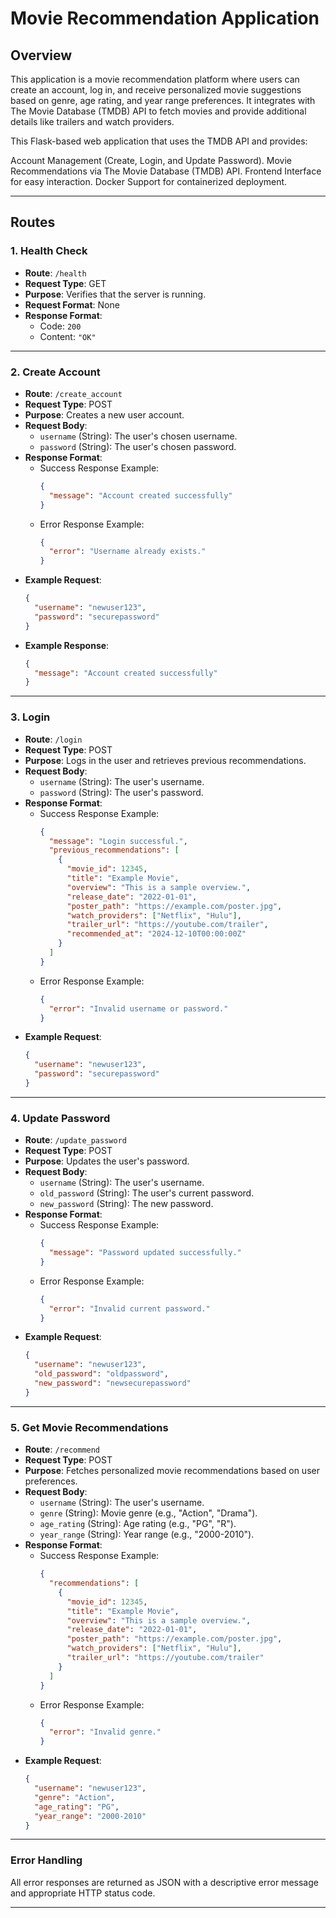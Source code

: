 # Movie Recommendation Application

## Overview
This application is a movie recommendation platform where users can create an account, log in, and receive personalized movie suggestions based on genre, age rating, and year range preferences. It integrates with The Movie Database (TMDB) API to fetch movies and provide additional details like trailers and watch providers.

This Flask-based web application that uses the TMDB API and provides:

Account Management (Create, Login, and Update Password).
Movie Recommendations via The Movie Database (TMDB) API.
Frontend Interface for easy interaction.
Docker Support for containerized deployment.

---

## Routes

### 1. **Health Check**
- **Route**: `/health`
- **Request Type**: GET
- **Purpose**: Verifies that the server is running.
- **Request Format**: None
- **Response Format**: 
  - Code: `200`
  - Content: `"OK"`

---

### 2. **Create Account**
- **Route**: `/create_account`
- **Request Type**: POST
- **Purpose**: Creates a new user account.
- **Request Body**:
  - `username` (String): The user's chosen username.
  - `password` (String): The user's chosen password.
- **Response Format**:
  - Success Response Example:
    ```json
    {
      "message": "Account created successfully"
    }
    ```
  - Error Response Example:
    ```json
    {
      "error": "Username already exists."
    }
    ```
- **Example Request**:
  ```json
  {
    "username": "newuser123",
    "password": "securepassword"
  }
  ```
- **Example Response**:
  ```json
  {
    "message": "Account created successfully"
  }
  ```

---

### 3. **Login**
- **Route**: `/login`
- **Request Type**: POST
- **Purpose**: Logs in the user and retrieves previous recommendations.
- **Request Body**:
  - `username` (String): The user's username.
  - `password` (String): The user's password.
- **Response Format**:
  - Success Response Example:
    ```json
    {
      "message": "Login successful.",
      "previous_recommendations": [
        {
          "movie_id": 12345,
          "title": "Example Movie",
          "overview": "This is a sample overview.",
          "release_date": "2022-01-01",
          "poster_path": "https://example.com/poster.jpg",
          "watch_providers": ["Netflix", "Hulu"],
          "trailer_url": "https://youtube.com/trailer",
          "recommended_at": "2024-12-10T00:00:00Z"
        }
      ]
    }
    ```
  - Error Response Example:
    ```json
    {
      "error": "Invalid username or password."
    }
    ```
- **Example Request**:
  ```json
  {
    "username": "newuser123",
    "password": "securepassword"
  }
  ```

---

### 4. **Update Password**
- **Route**: `/update_password`
- **Request Type**: POST
- **Purpose**: Updates the user's password.
- **Request Body**:
  - `username` (String): The user's username.
  - `old_password` (String): The user's current password.
  - `new_password` (String): The new password.
- **Response Format**:
  - Success Response Example:
    ```json
    {
      "message": "Password updated successfully."
    }
    ```
  - Error Response Example:
    ```json
    {
      "error": "Invalid current password."
    }
    ```
- **Example Request**:
  ```json
  {
    "username": "newuser123",
    "old_password": "oldpassword",
    "new_password": "newsecurepassword"
  }
  ```

---

### 5. **Get Movie Recommendations**
- **Route**: `/recommend`
- **Request Type**: POST
- **Purpose**: Fetches personalized movie recommendations based on user preferences.
- **Request Body**:
  - `username` (String): The user's username.
  - `genre` (String): Movie genre (e.g., "Action", "Drama").
  - `age_rating` (String): Age rating (e.g., "PG", "R").
  - `year_range` (String): Year range (e.g., "2000-2010").
- **Response Format**:
  - Success Response Example:
    ```json
    {
      "recommendations": [
        {
          "movie_id": 12345,
          "title": "Example Movie",
          "overview": "This is a sample overview.",
          "release_date": "2022-01-01",
          "poster_path": "https://example.com/poster.jpg",
          "watch_providers": ["Netflix", "Hulu"],
          "trailer_url": "https://youtube.com/trailer"
        }
      ]
    }
    ```
  - Error Response Example:
    ```json
    {
      "error": "Invalid genre."
    }
    ```
- **Example Request**:
  ```json
  {
    "username": "newuser123",
    "genre": "Action",
    "age_rating": "PG",
    "year_range": "2000-2010"
  }
  ```

---

### Error Handling
All error responses are returned as JSON with a descriptive error message and appropriate HTTP status code.

---

